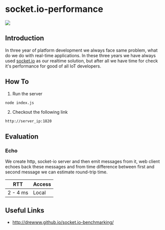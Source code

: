# socket.io-performance

[![](https://images.microbadger.com/badges/image/toskatok/socket.io-performance.svg)](https://microbadger.com/images/toskatok/socket.io-performance "Get your own image badge on microbadger.com")

## Introduction
In three year of platform development we always face same problem, what do we do with real-time applications.
In these three years we have always used [socket.io](https://socket.io/) as our realtime solution, but after all we have time for check
it's performance for good of all IoT developers.

## How To

1. Run the server

```sh
node index.js
```

2. Checkout the following link

```
http://server_ip:1820
```

## Evaluation
### Echo
We create http, socket-io server and then emit messages from it, web client echoes back these messages and
from time difference between first and second message we can estimate round-trip time.

| RTT | Access |
|:---:|:-------|
| 2 - 4 ms | Local |

## Useful Links
- http://drewww.github.io/socket.io-benchmarking/
